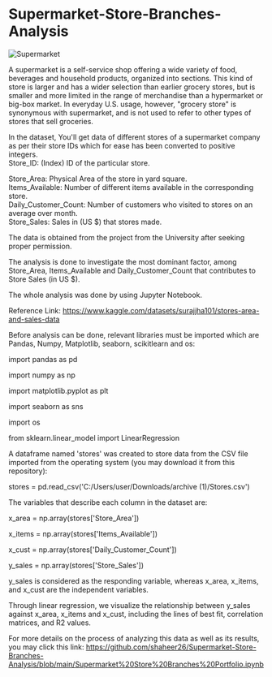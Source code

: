 # Supermarket-Store-Branches-Analysis

![Supermarket](https://unsplash.com/s/photos/supermarket)

A supermarket is a self-service shop offering a wide variety of food, beverages and household products, organized into sections. This kind of store is larger and has a wider selection than earlier grocery stores, 
but is smaller and more limited in the range of merchandise than a hypermarket or big-box market. In everyday U.S. usage, however, "grocery store" is synonymous 
with supermarket, and is not used to refer to other types of stores that sell groceries.  

In the dataset, You'll get data of different stores of a supermarket company as per their store IDs which for ease has been converted to positive integers.  
Store_ID: (Index) ID of the particular store.  

Store_Area: Physical Area of the store in yard square.  
Items_Available: Number of different items available in the corresponding store.  
Daily_Customer_Count: Number of customers who visited to stores on an average over month.  
Store_Sales: Sales in (US $) that stores made.  

The data is obtained from the project from the University after seeking proper permission.

The analysis is done to investigate the most dominant factor, among Store_Area, Items_Available and Daily_Customer_Count that contributes to Store Sales (in US $).

The whole analysis was done by using Jupyter Notebook.

Reference Link: https://www.kaggle.com/datasets/surajjha101/stores-area-and-sales-data

Before analysis can be done, relevant libraries must be imported which are Pandas, Numpy, Matplotlib, seaborn, scikitlearn and os:

import pandas as pd

import numpy as np

import matplotlib.pyplot as plt

import seaborn as sns

import os

from sklearn.linear_model import LinearRegression


A dataframe named 'stores' was created to store data from the CSV file imported from the operating system (you may download it from this repository):

stores = pd.read_csv('C:/Users/user/Downloads/archive (1)/Stores.csv') 

The variables that describe each column in the dataset are:

x_area = np.array(stores['Store_Area'])

x_items = np.array(stores['Items_Available'])

x_cust = np.array(stores['Daily_Customer_Count'])

y_sales = np.array(stores['Store_Sales'])

y_sales is considered as the responding variable, whereas x_area, x_items, and x_cust are the independent variables.

Through linear regression, we visualize the relationship between y_sales against x_area, x_items and x_cust, including the lines of best fit, correlation matrices, and R2 values.

For more details on the process of analyzing this data as well as its results, you may click this link: https://github.com/shaheer26/Supermarket-Store-Branches-Analysis/blob/main/Supermarket%20Store%20Branches%20Portfolio.ipynb

